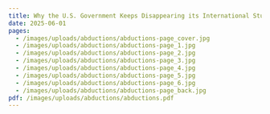```yaml
---
title: Why the U.S. Government Keeps Disappearing its International Students
date: 2025-06-01
pages:
  - /images/uploads/abductions/abductions-page_cover.jpg
  - /images/uploads/abductions/abductions-page_1.jpg
  - /images/uploads/abductions/abductions-page_2.jpg
  - /images/uploads/abductions/abductions-page_3.jpg
  - /images/uploads/abductions/abductions-page_4.jpg
  - /images/uploads/abductions/abductions-page_5.jpg
  - /images/uploads/abductions/abductions-page_6.jpg
  - /images/uploads/abductions/abductions-page_back.jpg
pdf: /images/uploads/abductions/abductions.pdf
---
```

